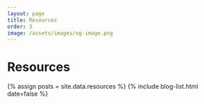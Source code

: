 ```yaml
---
layout: page
title: Resources
order: 3
image: /assets/images/og-image.png
---
```

# Resources

{% assign posts = site.data.resources %}
{% include blog-list.html date=false %}
